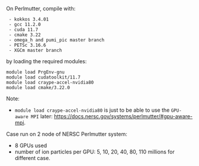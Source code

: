 On Perlmutter, compile with:
```
 - kokkos 3.4.01
 - gcc 11.2.0
 - cuda 11.7
 - cmake 3.22
 - omega_h and pumi_pic master branch
 - PETSc 3.16.6
 - XGCm master branch
```
by loading the required modules:
```
module load PrgEnv-gnu
module load cudatoolkit/11.7
module load craype-accel-nvidia80
module load cmake/3.22.0
```

Note:

- `module load craype-accel-nvidia80` is just to be able to use the `GPU-aware MPI` later: https://docs.nersc.gov/systems/perlmutter/#gpu-aware-mpi.


Case run on 2 node of NERSC Perlmutter system:
 - 8 GPUs used
 - number of ion particles per GPU: 5, 10, 20, 40, 80, 110 millions for different case.
